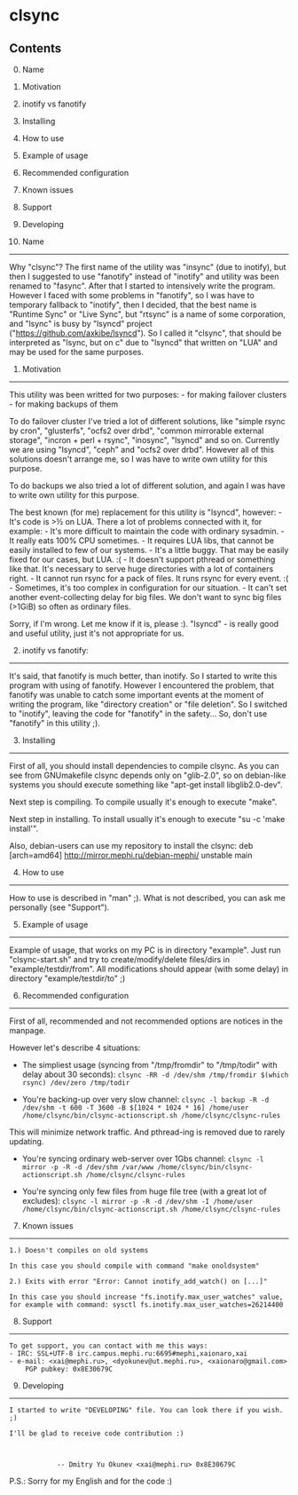 clsync
======
Contents
--------

0. Name
1. Motivation
2. inotify vs fanotify
3. Installing
4. How to use
5. Example of usage
6. Recommended configuration
7. Known issues
8. Support
9. Developing


0. Name
-------

Why "clsync"? The first name of the utility was "insync" (due to inotify), but
then I suggested to use "fanotify" instead of "inotify" and utility was been
renamed to "fasync". After that I started to intensively write the program.
However I faced with some problems in "fanotify", so I was have to temporary
fallback to "inotify", then I decided, that the best name is "Runtime Sync" or
"Live Sync", but "rtsync" is a name of some corporation, and "lsync" is busy
by "lsyncd" project ("https://github.com/axkibe/lsyncd"). So I called it
"clsync", that should be interpreted as "lsync, but on c" due to "lsyncd" that
written on "LUA" and may be used for the same purposes.


1. Motivation
-------------

This utility was been writted for two purposes:
	- for making failover clusters
	- for making backups of them

To do failover cluster I've tried a lot of different solutions, like "simple 
rsync by cron", "glusterfs", "ocfs2 over drbd", "common mirrorable external 
storage", "incron + perl + rsync", "inosync", "lsyncd" and so on. Currently we
are using "lsyncd", "ceph" and "ocfs2 over drbd". However all of this
solutions doesn't arrange me, so I was have to write own utility for this
purpose.

To do backups we also tried a lot of different solution, and again I was have
to write own utility for this purpose.

The best known (for me) replacement for this utility is "lsyncd", however:
	- It's code is >½ on LUA. There a lot of problems connected with it,
for example:
	    - It's more difficult to maintain the code with ordinary sysadmin.
	    - It really eats 100% CPU sometimes.
	    - It requires LUA libs, that cannot be easily installed to few
of our systems.
	- It's a little buggy. That may be easily fixed for our cases,
but LUA. :(
	- It doesn't support pthread or something like that. It's necessary
to serve huge directories with a lot of containers right.
	- It cannot run rsync for a pack of files. It runs rsync for every
event. :(
	- Sometimes, it's too complex in configuration for our situation.
	- It can't set another event-collecting delay for big files. We don't
want to sync big files (>1GiB) so often as ordinary files.

Sorry, if I'm wrong. Let me know if it is, please :). "lsyncd" - is really
good and useful utility, just it's not appropriate for us.


2. inotify vs fanotify:
-----------------------

It's said, that fanotify is much better, than inotify. So I started to write 
this program with using of fanotify. However I encountered the problem, that
fanotify was unable to catch some important events at the moment of writing
the program, like "directory creation" or "file deletion". So I switched to
"inotify", leaving the code for "fanotify" in the safety... So, don't use
"fanotify" in this utility ;).


3. Installing
-------------

First of all, you should install dependencies to compile clsync. As you can
see from GNUmakefile clsync depends only on "glib-2.0", so on debian-like
systems you should execute something like "apt-get install libglib2.0-dev".

Next step is compiling. To compile usually it's enough to execute "make".

Next step in installing. To install usually it's enough to execute
"su -c 'make install'".

Also, debian-users can use my repository to install the clsync:
deb [arch=amd64] http://mirror.mephi.ru/debian-mephi/ unstable main


4. How to use
-------------

How to use is described in "man" ;). What is not described, you can ask me
personally (see "Support").


5. Example of usage
-------------------

Example of usage, that works on my PC is in directory "example". Just run
"clsync-start.sh" and try to create/modify/delete files/dirs in
"example/testdir/from". All modifications should appear (with some delay) in
directory "example/testdir/to" ;)


6. Recommended configuration
----------------------------

First of all, recommended and not recommended options are notices in the
manpage.

However let's describe 4 situations:

- The simpliest usage (syncing from "/tmp/fromdir" to "/tmp/todir" with delay about 30 seconds):
```clsync -RR -d /dev/shm /tmp/fromdir $(which rsync) /dev/zero /tmp/todir```

- You're backing-up over very slow channel:
```clsync -l backup -R -d /dev/shm -t 600 -T 3600 -B $[1024 * 1024 * 16] /home/user /home/clsync/bin/clsync-actionscript.sh /home/clsync/clsync-rules```

This will minimize network traffic. And pthread-ing is removed due to rarely
updating.

- You're syncing ordinary web-server over 1Gbs channel:
```clsync -l mirror -p -R -d /dev/shm /var/www /home/clsync/bin/clsync-actionscript.sh /home/clsync/clsync-rules```

- You're syncing only few files from huge file tree (with a great lot of
excludes):
```clsync -l mirror -p -R -d /dev/shm -I /home/user /home/clsync/bin/clsync-actionscript.sh /home/clsync/clsync-rules```


7. Known issues
---------------

    1.) Doesn't compiles on old systems

	In this case you should compile with command "make onoldsystem"

    2.) Exits with error "Error: Cannot inotify_add_watch() on [...]"

	In this case you should increase "fs.inotify.max_user_watches" value,
	for example with command: sysctl fs.inotify.max_user_watches=26214400

8. Support
----------

    To get support, you can contact with me this ways:
	- IRC: SSL+UTF-8 irc.campus.mephi.ru:6695#mephi,xaionaro,xai
	- e-mail: <xai@mephi.ru>, <dyokunev@ut.mephi.ru>, <xaionaro@gmail.com>
		PGP pubkey: 0x8E30679C

9. Developing
-------------

    I started to write "DEVELOPING" file. You can look there if you wish. ;)

    I'll be glad to receive code contribution :)



				-- Dmitry Yu Okunev <xai@mephi.ru> 0x8E30679C

P.S.: Sorry for my English and for the code :)

